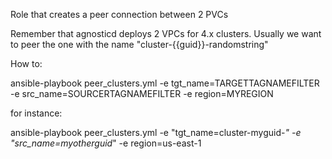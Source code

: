 Role that creates a peer connection between 2 PVCs

Remember that agnosticd deploys 2 VPCs for 4.x clusters. Usually we want to peer the one with the name "cluster-{{guid}}-randomstring"


How to:

ansible-playbook peer_clusters.yml  -e tgt_name=TARGETTAGNAMEFILTER -e src_name=SOURCERTAGNAMEFILTER -e region=MYREGION


for instance:

ansible-playbook peer_clusters.yml  -e "tgt_name=cluster-myguid-*" -e "src_name=myotherguid*" -e region=us-east-1

